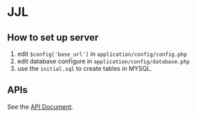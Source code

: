 # JJL

## How to set up server

1. edit `$config['base_url']` in `application/config/config.php`
2. edit database configure in `application/config/database.php`
3. use the `initial.sql` to create tables in MYSQL.

## APIs
See the [API Document](https://github.com/bossonchan/jjl/blob/master/api.md).
